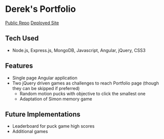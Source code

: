 # Derek's Portfolio

[Public Repo](https://github.com/DerekFludz/Portfolio)
[Deployed Site](http://derekfludzinski.herokuapp.com/)

## Tech Used

* Node.js, Express.js, MongoDB, Javascript, Angular, jQuery, CSS3

## Features

* Single page Angular application
* Two jQuery driven games as challenges to reach Portfolio page (though they can be skipped if preferred)
  * Random motion pucks with objective to click the smallest one
  * Adaptation of Simon memory game

## Future Implementations

* Leaderboard for puck game high scores
* Additional games

